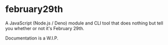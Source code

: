 # february29th
A JavaScript (Node.js / Deno) module and CLI tool that does nothing but tell you whether or not it's February 29th.

Documentation is a W.I.P.
